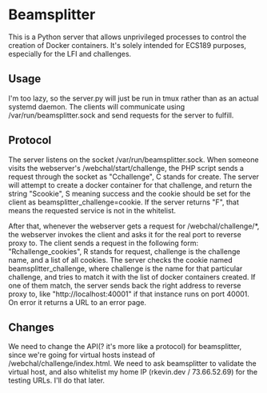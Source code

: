 # Beamsplitter

This is a Python server that allows unprivileged processes to control the creation of Docker containers. It's solely intended for ECS189 purposes, especially for the LFI and challenges.

## Usage

I'm too lazy, so the server.py will just be run in tmux rather than as an actual systemd daemon. The clients will communicate using /var/run/beamsplitter.sock and send requests for the server to fulfill.

## Protocol

The server listens on the socket /var/run/beamsplitter.sock. When someone visits the webserver's /webchal/start/challenge, the PHP script sends a request through the socket as "Cchallenge", C stands for create. The server will attempt to create a docker container for that challenge, and return the string "Scookie", S meaning success and the cookie should be set for the client as beamsplitter_challenge=cookie. If the server returns "F", that means the requested service is not in the whitelist.

After that, whenever the webserver gets a request for /webchal/challenge/*, the webserver invokes the client and asks it for the real port to reverse proxy to. The client sends a request in the following form: "Rchallenge_cookies", R stands for request, challenge is the challenge name, and a list of all cookies. The server checks the cookie named beamsplitter_challenge, where challenge is the name for that particular challenge, and tries to match it with the list of docker containers created. If one of them match, the server sends back the right address to reverse proxy to, like "http://localhost:40001" if that instance runs on port 40001. On error it returns a URL to an error page.

## Changes

We need to change the API(? it's more like a protocol) for beamsplitter, since we're going for virtual hosts instead of /webchal/challenge/index.html. We need to ask beamsplitter to validate the virtual host, and also whitelist my home IP (rkevin.dev / 73.66.52.69) for the testing URLs. I'll do that later.
